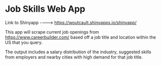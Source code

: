 # Job Skills Web App

Link to Shinyapp ----> https://woutcault.shinyapps.io/shinyapp/

This app will scrape current job openings from https://www.careerbuilder.com/ based off a job title and location within the US that you query. 

The output includes a salary distribution of the industry, suggested skills from employers and nearby cities with high demand for that job title.
